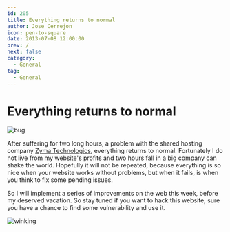 ```yaml
---
id: 205
title: Everything returns to normal
author: Jose Cerrejon
icon: pen-to-square
date: 2013-07-08 12:00:00
prev: /
next: false
category:
  - General
tag:
  - General
---
```


# Everything returns to normal

![bug](/images/bug.jpg)

After suffering for two long hours, a problem with the shared hosting company [Zyma Technologics](http://www.zyma.com/), everything returns to normal. Fortunately I do not live from my website's profits and two hours fall in a big company can shake the world. Hopefully it will not be repeated, because everything is so nice when your website works without problems, but when it fails, is when you think to fix some pending issues.

So I will implement a series of improvements on the web this week, before my deserved vacation. So stay tuned if you want to hack this website, sure you have a chance to find some vulnerability and use it.

![winking](/css/sm/winking_grinning.png)